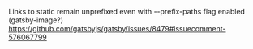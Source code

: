 Links to static remain unprefixed even with --prefix-paths flag enabled (gatsby-image?) 
https://github.com/gatsbyjs/gatsby/issues/8479#issuecomment-576067799
